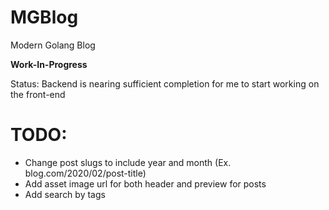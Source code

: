 # MGBlog
Modern Golang Blog

**Work-In-Progress**

Status:
Backend is nearing sufficient completion for me to start working on the front-end

# TODO:
- Change post slugs to include year and month (Ex. blog.com/2020/02/post-title)
- Add asset image url for both header and preview for posts
- Add search by tags
